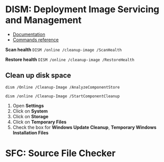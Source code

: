 # DISM: Deployment Image Servicing and Management

- [Documentation](https://docs.microsoft.com/en-us/windows-hardware/manufacture/desktop/what-is-dism)
- [Commands reference](https://docs.microsoft.com/en-us/windows-hardware/manufacture/desktop/deployment-image-servicing-and-management--dism--command-line-options)

**Scan health**
`DISM /online /cleanup-image /ScanHealth`

**Restore health**
`DISM /online /cleanup-image /RestoreHealth`

## Clean up disk space

`dism /Online /Cleanup-Image /AnalyzeComponentStore`

`dism /online /Cleanup-Image /StartComponentCleanup`

1. Open **Settings**
2. Click on **System**
3. Click on **Storage**
4. Click on **Temporary Files**
5. Check the box for **Windows Update Cleanup**, **Temporary Windows Installation Files**

# SFC: Source File Checker
